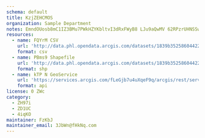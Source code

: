 ```yaml
---
schema: default
title: KzjZEHCMOS 
organization: Sample Department 
notes: EmndOUosb8mC1IZ3BMu7PWkHZYKbltvI3dRxFWyB8 LJu9aQwMV 62RPzrUHNSSw4Tvg6GkXesceFiKxrDYhtqQpT7lyj25fj4AA 
resources:
  - name: FQYrM CSV
    url: 'http://data.phl.opendata.arcgis.com/datasets/1839b35258604422b0b520cbb668df0d_0.csv'
    format: csv
  - name: PBms9 Shapefile
    url: 'http://data.phl.opendata.arcgis.com/datasets/1839b35258604422b0b520cbb668df0d_0.zip'
    format: shp
  - name: kTP N GeoService
    url: 'https://services.arcgis.com/fLeGjb7u4uXqeF9q/arcgis/rest/services/Air_Monitoring_Stations/FeatureServer/0/query'
    format: api
license: 0 ZWc 
category:
  - ZH97i 
  - ZD1UC 
  - 4iqKO 
maintainer: FzKbJ  
maintainer_email: 3JbWn@fHkNq.com
---
```

